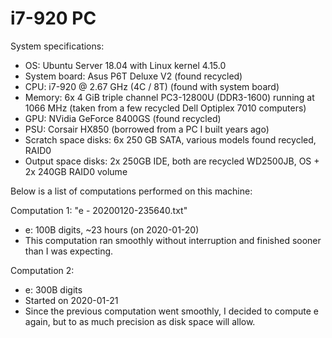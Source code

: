 # i7-920 PC

System specifications:
- OS: Ubuntu Server 18.04 with Linux kernel 4.15.0
- System board: Asus P6T Deluxe V2 (found recycled)
- CPU: i7-920 @ 2.67 GHz (4C / 8T) (found with system board)
- Memory: 6x 4 GiB triple channel PC3-12800U (DDR3-1600) running at 1066 MHz (taken
from a few recycled Dell Optiplex 7010 computers)
- GPU: NVidia GeForce 8400GS (found recycled)
- PSU: Corsair HX850 (borrowed from a PC I built years ago)
- Scratch space disks: 6x 250 GB SATA, various models found recycled, RAID0
- Output space disks: 2x 250GB IDE, both are recycled WD2500JB, OS + 2x 240GB
RAID0 volume

Below is a list of computations performed on this machine:

Computation 1: "e - 20200120-235640.txt"
- e: 100B digits, ~23 hours (on 2020-01-20)
- This computation ran smoothly without interruption and finished sooner than I
was expecting.

Computation 2:
- e: 300B digits
- Started on 2020-01-21
- Since the previous computation went smoothly, I decided to compute e again,
but to as much precision as disk space will allow.

